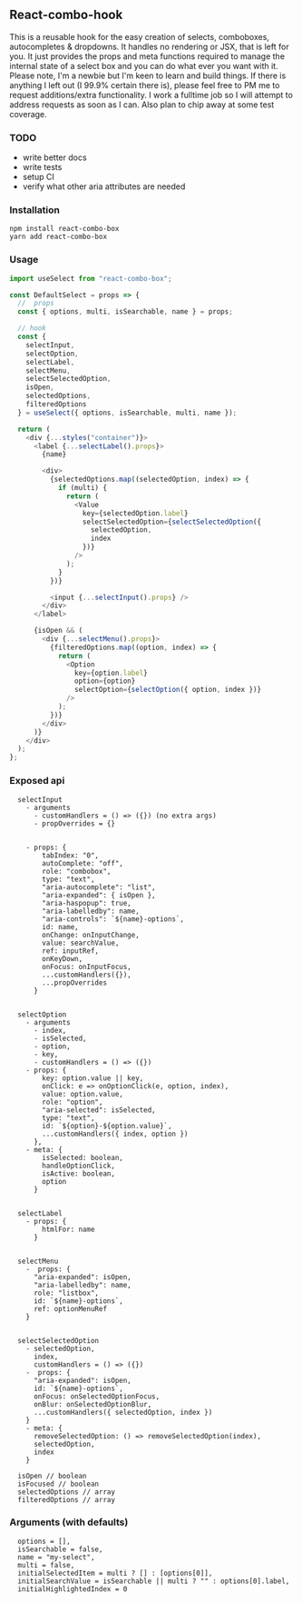 ## React-combo-hook

This is a reusable hook for the easy creation of selects, comboboxes, autocompletes & dropdowns. It handles no rendering or JSX, that is left for you. It just provides the props and meta functions required to manage the internal state of a select box and you can do what ever you want with it. Please note, I'm a newbie but I'm keen to learn and build things. If there is anything I left out (I 99.9% certain there is), please feel free to PM me to request additions/extra functionality. I work a fulltime job so I will attempt to address requests as soon as I can. Also plan to chip away at some test coverage.

### TODO

- write better docs
- write tests
- setup CI
- verify what other aria attributes are needed

### Installation

```
npm install react-combo-box
yarn add react-combo-box
```

### Usage

```javascript
import useSelect from "react-combo-box";

const DefaultSelect = props => {
  //  props
  const { options, multi, isSearchable, name } = props;

  // hook
  const {
    selectInput,
    selectOption,
    selectLabel,
    selectMenu,
    selectSelectedOption,
    isOpen,
    selectedOptions,
    filteredOptions
  } = useSelect({ options, isSearchable, multi, name });

  return (
    <div {...styles("container")}>
      <label {...selectLabel().props}>
        {name}

        <div>
          {selectedOptions.map((selectedOption, index) => {
            if (multi) {
              return (
                <Value
                  key={selectedOption.label}
                  selectSelectedOption={selectSelectedOption({
                    selectedOption,
                    index
                  })}
                />
              );
            }
          })}

          <input {...selectInput().props} />
        </div>
      </label>

      {isOpen && (
        <div {...selectMenu().props}>
          {filteredOptions.map((option, index) => {
            return (
              <Option
                key={option.label}
                option={option}
                selectOption={selectOption({ option, index })}
              />
            );
          })}
        </div>
      )}
    </div>
  );
};
```

### Exposed api

```
  selectInput
    - arguments
      - customHandlers = () => ({}) (no extra args)
      - propOverrides = {}


    - props: {
        tabIndex: "0",
        autoComplete: "off",
        role: "combobox",
        type: "text",
        "aria-autocomplete": "list",
        "aria-expanded": { isOpen },
        "aria-haspopup": true,
        "aria-labelledby": name,
        "aria-controls": `${name}-options`,
        id: name,
        onChange: onInputChange,
        value: searchValue,
        ref: inputRef,
        onKeyDown,
        onFocus: onInputFocus,
        ...customHandlers({}),
        ...propOverrides
      }


  selectOption
    - arguments
      - index,
      - isSelected,
      - option,
      - key,
      - customHandlers = () => ({})
    - props: {
        key: option.value || key,
        onClick: e => onOptionClick(e, option, index),
        value: option.value,
        role: "option",
        "aria-selected": isSelected,
        type: "text",
        id: `${option}-${option.value}`,
        ...customHandlers({ index, option })
      },
    - meta: {
        isSelected: boolean,
        handleOptionClick,
        isActive: boolean,
        option
      }


  selectLabel
    - props: {
        htmlFor: name
      }


  selectMenu
    -  props: {
      "aria-expanded": isOpen,
      "aria-labelledby": name,
      role: "listbox",
      id: `${name}-options`,
      ref: optionMenuRef
    }


  selectSelectedOption
    - selectedOption,
      index,
      customHandlers = () => ({})
    -  props: {
      "aria-expanded": isOpen,
      id: `${name}-options`,
      onFocus: onSelectedOptionFocus,
      onBlur: onSelectedOptionBlur,
      ...customHandlers({ selectedOption, index })
    }
    - meta: {
      removeSelectedOption: () => removeSelectedOption(index),
      selectedOption,
      index
    }

  isOpen // boolean
  isFocused // boolean
  selectedOptions // array
  filteredOptions // array
```

### Arguments (with defaults)

```
  options = [],
  isSearchable = false,
  name = "my-select",
  multi = false,
  initialSelectedItem = multi ? [] : [options[0]],
  initialSearchValue = isSearchable || multi ? "" : options[0].label,
  initialHighlightedIndex = 0
```
